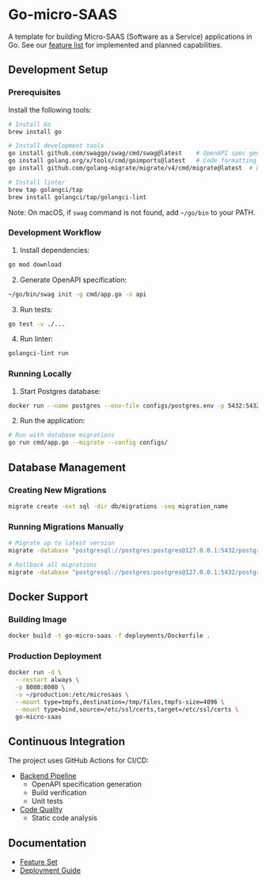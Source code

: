 # Go-micro-SAAS

A template for building Micro-SAAS (Software as a Service) applications in Go. See our [feature list](/docs/featureset.md) for implemented and planned capabilities.

## Development Setup

### Prerequisites

Install the following tools:

```sh
# Install Go
brew install go

# Install development tools
go install github.com/swaggo/swag/cmd/swag@latest    # OpenAPI spec generator
go install golang.org/x/tools/cmd/goimports@latest   # Code formatting tool
go install github.com/golang-migrate/migrate/v4/cmd/migrate@latest  # Database migration tool

# Install linter
brew tap golangci/tap
brew install golangci/tap/golangci-lint
```

Note: On macOS, if `swag` command is not found, add `~/go/bin` to your PATH.

### Development Workflow

1. Install dependencies:

```sh
go mod download
```

2. Generate OpenAPI specification:

```sh
~/go/bin/swag init -g cmd/app.go -o api
```

3. Run tests:

```sh
go test -v ./...
```

4. Run linter:

```sh
golangci-lint run
```

### Running Locally

1. Start Postgres database:

```sh
docker run --name postgres --env-file configs/postgres.env -p 5432:5432 -d postgres
```

2. Run the application:

```sh
# Run with database migrations
go run cmd/app.go --migrate --config configs/
```

## Database Management

### Creating New Migrations

```sh
migrate create -ext sql -dir db/migrations -seq migration_name
```

### Running Migrations Manually

```sh
# Migrate up to latest version
migrate -database "postgresql://postgres:postgres@127.0.0.1:5432/postgres?sslmode=disable" -path db/migrations up

# Rollback all migrations
migrate -database "postgresql://postgres:postgres@127.0.0.1:5432/postgres?sslmode=disable" -path db/migrations down -all
```

## Docker Support

### Building Image

```sh
docker build -t go-micro-saas -f deployments/Dockerfile .
```

### Production Deployment

```sh
docker run -d \
  --restart always \
  -p 8080:8080 \
  -v ~/production:/etc/microsaas \
  --mount type=tmpfs,destination=/tmp/files,tmpfs-size=4096 \
  --mount type=bind,source=/etc/ssl/certs,target=/etc/ssl/certs \
  go-micro-saas
```

## Continuous Integration

The project uses GitHub Actions for CI/CD:

- [Backend Pipeline](.github/workflows/backend-build.yaml)
  - OpenAPI specification generation
  - Build verification
  - Unit tests
- [Code Quality](.github/workflows/backend-lint.yml)
  - Static code analysis

## Documentation

- [Feature Set](/docs/featureset.md)
- [Deployment Guide](/docs/deployment.md)
